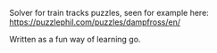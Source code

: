Solver for train tracks puzzles, seen for example here: https://puzzlephil.com/puzzles/dampfross/en/

Written as a fun way of learning go.
